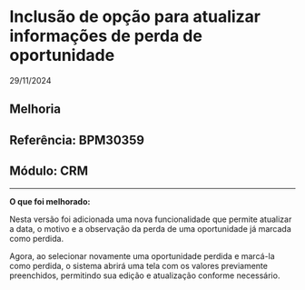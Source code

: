 # Inclusão de opção para atualizar informações de perda de oportunidade
29/11/2024
## Melhoria
## Referência: BPM30359
## Módulo: CRM
***

**O que foi melhorado:**

Nesta versão foi adicionada uma nova funcionalidade que permite atualizar a data, o motivo e a observação da perda de uma oportunidade já marcada como perdida. 

Agora, ao selecionar novamente uma oportunidade perdida e marcá-la como perdida, o sistema abrirá uma tela com os valores previamente preenchidos, permitindo sua edição e atualização conforme necessário.
